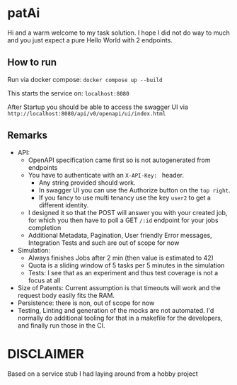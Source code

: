 # patAi
Hi and a warm welcome to my task solution. I hope I did not do way to much and you just expect a pure Hello World with 2 endpoints.

## How to run
Run via docker compose: `docker compose up --build`

This starts the service on: `localhost:8080`

After Startup you should be able to access the swagger UI via `http://localhost:8080/api/v0/openapi/ui/index.html`


## Remarks
* API:
  * OpenAPI specification came first so is not autogenerated from endpoints
  * You have to authenticate with an `X-API-Key: ` header. 
    * Any string provided should work. 
    * In swagger UI you can use the Authorize button on the `top right`. 
    * If you fancy to use multi tenancy use the key `user2` to get a different identity.
  * I designed it so that the POST will answer you with your created job, for which you then have to poll a GET `/:id` endpoint for your jobs completion
  * Additional Metadata, Pagination, User friendly Error messages, Integration Tests and such are out of scope for now
* Simulation:
  * Always finishes Jobs after 2 min (then value is estimated to 42)
  * Quota is a sliding window of 5 tasks per 5 minutes in the simulation 
  * Tests: I see that as an experiment and thus test coverage is not a focus at all
* Size of Patents: Current assumption is that timeouts will work and the request body easily fits the RAM. 
* Persistence: there is non, out of scope for now
* Testing, Linting and generation of the mocks are not automated. I'd normally do additional tooling for that in a makefile for the developers, and finally run those in the CI.

# DISCLAIMER
Based on a service stub I had laying around from a hobby project